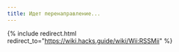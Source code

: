 ```yaml
---
title: Идет перенаправление...
---
```


{% include redirect.html redirect_to="https://wiki.hacks.guide/wiki/Wii:RSSMii" %}
